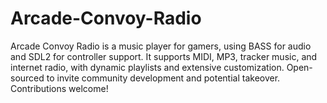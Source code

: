 # Arcade-Convoy-Radio
Arcade Convoy Radio is a music player for gamers, using BASS for audio and SDL2 for controller support. It supports MIDI, MP3, tracker music, and internet radio, with dynamic playlists and extensive customization. Open-sourced to invite community development and potential takeover. Contributions welcome!
